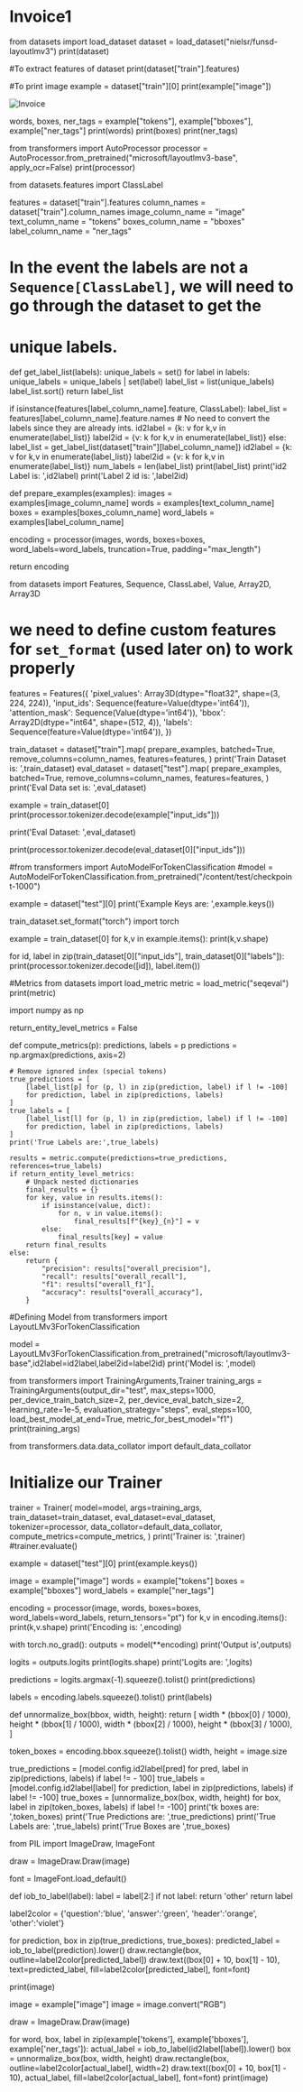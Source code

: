 # Invoice1
from datasets import load_dataset 
dataset = load_dataset("nielsr/funsd-layoutlmv3")
print(dataset)

#To extract features of dataset
print(dataset["train"].features)

#To print image
example = dataset["train"][0]
print(example["image"])

![Invoice](https://github.com/Mannatkaur23/Invoice1/assets/133659768/4bb5ee5e-5c01-4f35-ac8a-9bc4d05f4f74)


words, boxes, ner_tags = example["tokens"], example["bboxes"], example["ner_tags"]
print(words)
print(boxes)
print(ner_tags)


from transformers import AutoProcessor
processor = AutoProcessor.from_pretrained("microsoft/layoutlmv3-base", apply_ocr=False)
print(processor)


from datasets.features import ClassLabel

features = dataset["train"].features
column_names = dataset["train"].column_names
image_column_name = "image"
text_column_name = "tokens"
boxes_column_name = "bboxes"
label_column_name = "ner_tags"

# In the event the labels are not a `Sequence[ClassLabel]`, we will need to go through the dataset to get the
# unique labels.
def get_label_list(labels):
    unique_labels = set()
    for label in labels:
        unique_labels = unique_labels | set(label)
    label_list = list(unique_labels)
    label_list.sort()
    return label_list

if isinstance(features[label_column_name].feature, ClassLabel):
    label_list = features[label_column_name].feature.names
    # No need to convert the labels since they are already ints.
    id2label = {k: v for k,v in enumerate(label_list)}
    label2id = {v: k for k,v in enumerate(label_list)}
else:
    label_list = get_label_list(dataset["train"][label_column_name])
    id2label = {k: v for k,v in enumerate(label_list)}
    label2id = {v: k for k,v in enumerate(label_list)}
num_labels = len(label_list)
print(label_list)
print('id2 Label is: ',id2label)
print('Label 2 id is: ',label2id)

def prepare_examples(examples):
  images = examples[image_column_name]
  words = examples[text_column_name]
  boxes = examples[boxes_column_name]
  word_labels = examples[label_column_name]

  encoding = processor(images, words, boxes=boxes, word_labels=word_labels,
                       truncation=True, padding="max_length")

  return encoding

from datasets import Features, Sequence, ClassLabel, Value, Array2D, Array3D

# we need to define custom features for `set_format` (used later on) to work properly
features = Features({
    'pixel_values': Array3D(dtype="float32", shape=(3, 224, 224)),
    'input_ids': Sequence(feature=Value(dtype='int64')),
    'attention_mask': Sequence(Value(dtype='int64')),
    'bbox': Array2D(dtype="int64", shape=(512, 4)),
    'labels': Sequence(feature=Value(dtype='int64')),
})

train_dataset = dataset["train"].map(
    prepare_examples,
    batched=True,
    remove_columns=column_names,
    features=features,
)
print('Train Dataset is: ',train_dataset)
eval_dataset = dataset["test"].map(
    prepare_examples,
    batched=True,
    remove_columns=column_names,
    features=features,
)
print('Eval Data set is: ',eval_dataset)

example = train_dataset[0]
print(processor.tokenizer.decode(example["input_ids"]))

print('Eval Dataset: ',eval_dataset)

print(processor.tokenizer.decode(eval_dataset[0]["input_ids"]))

#from transformers import AutoModelForTokenClassification
#model = AutoModelForTokenClassification.from_pretrained("/content/test/checkpoint-1000")

example = dataset["test"][0]
print('Example Keys are: ',example.keys())

train_dataset.set_format("torch")
import torch

example = train_dataset[0]
for k,v in example.items():
    print(k,v.shape)
    
    
for id, label in zip(train_dataset[0]["input_ids"], train_dataset[0]["labels"]):
  print(processor.tokenizer.decode([id]), label.item())
  
  #Metrics
from datasets import load_metric
metric = load_metric("seqeval")
print(metric)

import numpy as np

return_entity_level_metrics = False

def compute_metrics(p):
    predictions, labels = p
    predictions = np.argmax(predictions, axis=2)

    # Remove ignored index (special tokens)
    true_predictions = [
        [label_list[p] for (p, l) in zip(prediction, label) if l != -100]
        for prediction, label in zip(predictions, labels)
    ]
    true_labels = [
        [label_list[l] for (p, l) in zip(prediction, label) if l != -100]
        for prediction, label in zip(predictions, labels)
    ]
    print('True Labels are:',true_labels)

    results = metric.compute(predictions=true_predictions, references=true_labels)
    if return_entity_level_metrics:
        # Unpack nested dictionaries
        final_results = {}
        for key, value in results.items():
            if isinstance(value, dict):
                for n, v in value.items():
                    final_results[f"{key}_{n}"] = v
            else:
                final_results[key] = value
        return final_results
    else:
        return {
            "precision": results["overall_precision"],
            "recall": results["overall_recall"],
            "f1": results["overall_f1"],
            "accuracy": results["overall_accuracy"],
        }
        
#Defining Model
from transformers import LayoutLMv3ForTokenClassification

model = LayoutLMv3ForTokenClassification.from_pretrained("microsoft/layoutlmv3-base",id2label=id2label,label2id=label2id)
print('Model is: ',model)
               
from transformers import TrainingArguments,Trainer
training_args = TrainingArguments(output_dir="test",
                                  max_steps=1000,
                                  per_device_train_batch_size=2,
                                  per_device_eval_batch_size=2,
                                  learning_rate=1e-5,
                                  evaluation_strategy="steps",
                                  eval_steps=100,
                                  load_best_model_at_end=True,
                                  metric_for_best_model="f1")
print(training_args)

from transformers.data.data_collator import default_data_collator

# Initialize our Trainer
trainer = Trainer(
    model=model,
    args=training_args,
    train_dataset=train_dataset,
    eval_dataset=eval_dataset,
    tokenizer=processor,
    data_collator=default_data_collator,
    compute_metrics=compute_metrics,
)
print('Trainer is: ',trainer)
#trainer.evaluate()

example = dataset["test"][0]
print(example.keys())

image = example["image"]
words = example["tokens"]
boxes = example["bboxes"]
word_labels = example["ner_tags"]

encoding = processor(image, words, boxes=boxes, word_labels=word_labels, return_tensors="pt")
for k,v in encoding.items():
  print(k,v.shape)
  print('Encoding is: ',encoding)
  
  
with torch.no_grad():
  outputs = model(**encoding)
  print('Output is',outputs)
  
logits = outputs.logits
print(logits.shape)
print('Logits are: ',logits)

predictions = logits.argmax(-1).squeeze().tolist()
print(predictions)

labels = encoding.labels.squeeze().tolist()
print(labels)


def unnormalize_box(bbox, width, height):
     return [
         width * (bbox[0] / 1000),
         height * (bbox[1] / 1000),
         width * (bbox[2] / 1000),
         height * (bbox[3] / 1000),
     ]

token_boxes = encoding.bbox.squeeze().tolist()
width, height = image.size

true_predictions = [model.config.id2label[pred] for pred, label in zip(predictions, labels) if label != - 100]
true_labels = [model.config.id2label[label] for prediction, label in zip(predictions, labels) if label != -100]
true_boxes = [unnormalize_box(box, width, height) for box, label in zip(token_boxes, labels) if label != -100]
print('tk boxes are: ',token_boxes)
print('True Predictions are: ',true_predictions)
print('True Labels are: ',true_labels)
print('True Boxes are ',true_boxes)




from PIL import ImageDraw, ImageFont

draw = ImageDraw.Draw(image)

font = ImageFont.load_default()

def iob_to_label(label):
    label = label[2:]
    if not label:
      return 'other'
    return label

label2color = {'question':'blue', 'answer':'green', 'header':'orange', 'other':'violet'}

for prediction, box in zip(true_predictions, true_boxes):
    predicted_label = iob_to_label(prediction).lower()
    draw.rectangle(box, outline=label2color[predicted_label])
    draw.text((box[0] + 10, box[1] - 10), text=predicted_label, fill=label2color[predicted_label], font=font)

print(image)

image = example["image"]
image = image.convert("RGB")

draw = ImageDraw.Draw(image)

for word, box, label in zip(example['tokens'], example['bboxes'], example['ner_tags']):
  actual_label = iob_to_label(id2label[label]).lower()
  box = unnormalize_box(box, width, height)
  draw.rectangle(box, outline=label2color[actual_label], width=2)
  draw.text((box[0] + 10, box[1] - 10), actual_label, fill=label2color[actual_label], font=font)
print(image)


